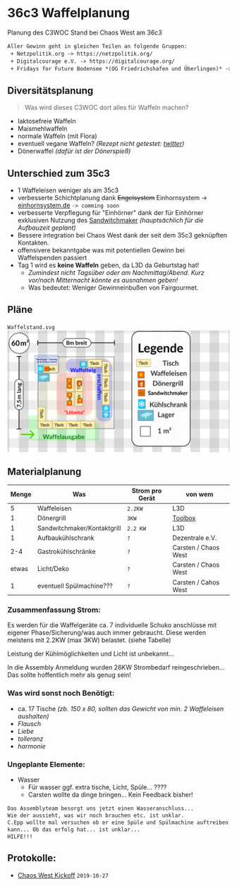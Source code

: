  36c3 Waffelplanung
==========================
Planung des C3WOC Stand bei Chaos West am 36c3

```txt
Aller Gewinn geht in gleichen Teilen an folgende Gruppen:
 + Netzpolitik.org -> https://netzpolitik.org/
 + Digitalcourage e.V. -> https://digitalcourage.org/
 + Fridays for Future Bodensee *(OG Friedrichshafen und Überlingen)* -> https://klima-streik.de/
```

 Diversitätsplanung
-----------------
> Was wird dieses C3WOC dort alles für Waffeln machen?
+ laktosefreie Waffeln
+ Maismehlwaffeln
+ normale Waffeln (mit Flora)
+ eventuell vegane Waffeln? *(Rezept nicht getestet: [twitter](https://twitter.com/kurorori/status/1141722414742745091))*
+ Dönerwaffel *(dafür ist der Dönerspieß)*


 Unterschied zum 35c3
--------------------------------
 + 1 Waffeleisen weniger als am 35c3
 + verbesserte Schichtplanung dank ~~Engelsystem~~ Einhornsystem -> [einhornsystem.de](https://einhornsystem.de) ``-> comming soon``
 + verbesserte Verpflegung für "Einhörner" dank der für Einhörner exklusiven Nutzung des [Sandwitchmaker](https://www.bartscher.com/de/Produkte/Grillen/Kontaktgrills/Kontaktgrill-1800-1R/p/A150670) *(hauptsächlich für die Aufbauzeit geplant)*
 + Bessere integration bei Chaos West dank der seit dem 35c3 geknüpften Kontakten.
 + offensivere bekanntgabe was mit potentiellen Gewinn bei Waffelspenden passiert
 + Tag 1 wird es **keine Waffeln** geben, da L3D da Geburtstag hat!
   - *Zumindest nicht Tagsüber oder am Nachmittag/Abend. Kurz vor/nach Mitternacht könnte es ausnahmen geben!*
   - Was bedeutet: Weniger Gewinneinbußen von Fairgourmet.

 Pläne
------
``Waffelstand.svg``
![Waffelstand @ 36c3](Waffelstand.svg "Waffelstand.svg")

 Materialplanung
----------------
| Menge | Was | Strom  pro Gerät| von wem |
| ----- | --- | --------------- | ------- |
| 5 | Waffeleisen | ``2.2KW``   | L3D     | 
| 1 | Dönergrill  | ``3KW``     | [Toolbox](https://toolbox-bodensee.de) |
| 1 | Sandwitchmaker/Kontaktgrill | ``2.2 KW`` | L3D |
| 1   | Aufbaukühlschrank   | ``?``            | Dezentrale e.V. |
| 2-4 | Gastrokühlschränke | ``?``             | Carsten / Chaos West |
| etwas | Licht/Deko | ``?``                   | Carsten / Chaos West |
| 1 | eventuell Spülmachine??? | ``?``         | Carsten / Cahos West |

### Zusammenfassung Strom:
Es werden für die Waffelgeräte ca. 7 individuelle Schuko anschlüsse mit eigener Phase/Sicherung/was auch immer gebraucht.
Diese werden meistens mit 2.2KW (max 3KW) belastet. (siehe Tabelle)

Leistung der Kühlmöglichkeiten und Licht ist unbekannt...

In die Assembly Anmeldung wurden 26KW Strombedarf reingeschrieben... Das sollte hoffentlich mehr als genug sein!

### Was wird sonst noch Benötigt:
 * ca. 17  Tische *(zb. 150 x 80, sollten das Gewicht von min. 2 Waffeleisen aushalten)*
 * *Flausch*
 * *Liebe*
 * *tolleranz*
 * *harmonie*

### Ungeplante Elemente:
 + Wasser
   + Für wasser ggf. extra tische, Licht, Spüle... ????
   + Carsten wollte da dinge bringen... Kein Feedback bisher!

```
Das Assemblyteam besorgt uns jetzt einen Wasseranschluss...
Wie der aussieht, was wir noch brauchen etc. ist unklar.
C.Epp wollte mal versuchen ob er eine Spüle und Spülmachine auftreiben kann... Ob das erfolg hat... ist unklar...
HILFE!!!
```

 Protokolle:
--------------
 + [Chaos West Kickoff](https://md.hasi.it/7HKVKnMbQICGNpvuZv4sYA?view#Was-brauchen-diese-%E2%80%9CWaffeln%E2%80%9D) ``2019-10-27``
